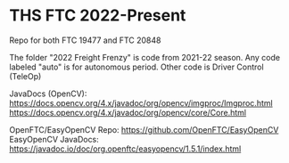 # THS FTC 2022-Present
Repo for both FTC 19477 and FTC 20848

The folder "2022 Freight Frenzy" is code from 2021-22 season. Any code labeled "auto" is for autonomous period. Other code is Driver Control (TeleOp)


JavaDocs (OpenCV): 
  https://docs.opencv.org/4.x/javadoc/org/opencv/imgproc/Imgproc.html
  https://docs.opencv.org/4.x/javadoc/org/opencv/core/Core.html
  
OpenFTC/EasyOpenCV Repo: https://github.com/OpenFTC/EasyOpenCV
EasyOpenCV JavaDocs: https://javadoc.io/doc/org.openftc/easyopencv/1.5.1/index.html
  
